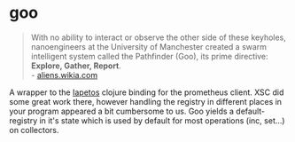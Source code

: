 # goo

> With no ability to interact or observe the other side of these keyholes, nanoengineers at the University of Manchester created a swarm intelligent system called the Pathfinder (Goo), its prime directive: <b>Explore, Gather, Report</b>.<br> - [aliens.wikia.com](http://aliens.wikia.com/wiki/Goo)

A wrapper to the [Iapetos](https://github.com/xsc/iapetos) clojure binding for the prometheus client.
XSC did some great work there, however handling the registry in different places in your program appeared a bit cumbersome to us.
Goo yields a default-registry in it's state which is used by default for most operations (inc, set...) on collectors. 